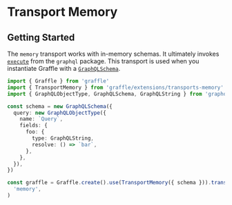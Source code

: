 # Transport Memory

<!--@include: @/_snippets/example-links/transport-memory.md-->

## Getting Started

The `memory` transport works with in-memory schemas. It ultimately invokes [`execute`](https://graphql.org/graphql-js/execution/) from the `graphql` package. This transport is used when you instantiate Graffle with a [`GraphQLSchema`](https://graphql.org/graphql-js/type/#schema).

```ts twoslash
import { Graffle } from 'graffle'
import { TransportMemory } from 'graffle/extensions/transports-memory'
import { GraphQLObjectType, GraphQLSchema, GraphQLString } from 'graphql'

const schema = new GraphQLSchema({
  query: new GraphQLObjectType({
    name: `Query`,
    fields: {
      foo: {
        type: GraphQLString,
        resolve: () => `bar`,
      },
    },
  }),
})

const graffle = Graffle.create().use(TransportMemory({ schema })).transport(
  'memory',
)
```
